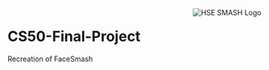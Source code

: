 <a href='https://secure-island-71749.herokuapp.com'>
    <img src='https://github.com/Snowfighter/CS50-Final-Project/blob/master/media/logo.png' alt='HSE SMASH Logo' title='HSE SMASH' align='right' heigt=40'/>
</a>

# CS50-Final-Project
Recreation of FaceSmash
